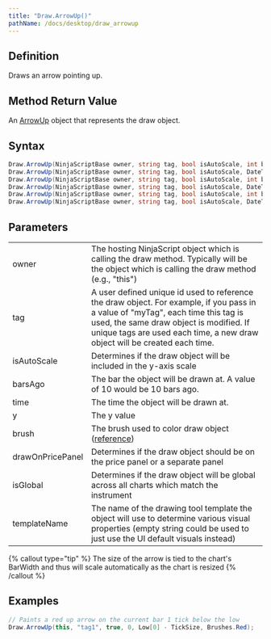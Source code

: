 ```yaml
---
title: "Draw.ArrowUp()"
pathName: /docs/desktop/draw_arrowup
---
```


## Definition

Draws an arrow pointing up.

## Method Return Value

An [ArrowUp](/docs/desktop/arrowup) object that represents the draw object.

## Syntax

```csharp
Draw.ArrowUp(NinjaScriptBase owner, string tag, bool isAutoScale, int barsAgo, double y, Brush brush)  
Draw.ArrowUp(NinjaScriptBase owner, string tag, bool isAutoScale, DateTime time, double y, Brush brush)  
Draw.ArrowUp(NinjaScriptBase owner, string tag, bool isAutoScale, int barsAgo, double y, Brush brush, bool drawOnPricePanel)  
Draw.ArrowUp(NinjaScriptBase owner, string tag, bool isAutoScale, DateTime time, double y, Brush brush, bool drawOnPricePanel)  
Draw.ArrowUp(NinjaScriptBase owner, string tag, bool isAutoScale, int barsAgo, double y, bool isGlobal, string templateName)  
Draw.ArrowUp(NinjaScriptBase owner, string tag, bool isAutoScale, DateTime time, double y, bool isGlobal, string templateName)  
```

## Parameters

|  |  |
| --- | --- |
| owner | The hosting NinjaScript object which is calling the draw method. Typically will be the object which is calling the draw method (e.g., "this") |
| tag | A user defined unique id used to reference the draw object. For example, if you pass in a value of "myTag", each time this tag is used, the same draw object is modified. If unique tags are used each time, a new draw object will be created each time. |
| isAutoScale | Determines if the draw object will be included in the y-axis scale |
| barsAgo | The bar the object will be drawn at. A value of 10 would be 10 bars ago. |
| time | The time the object will be drawn at. |
| y | The y value |
| brush | The brush used to color draw object ([reference](https://msdn.microsoft.com/en-us/library/system.windows.media.brushes%28v=vs.110%29.aspx)) |
| drawOnPricePanel | Determines if the draw object should be on the price panel or a separate panel |
| isGlobal | Determines if the draw object will be global across all charts which match the instrument |
| templateName | The name of the drawing tool template the object will use to determine various visual properties (empty string could be used to just use the UI default visuals instead) |

{% callout type="tip" %}
The size of the arrow is tied to the chart's BarWidth and thus will scale automatically as the chart is resized
{% /callout %}

## Examples

```csharp
// Paints a red up arrow on the current bar 1 tick below the low
Draw.ArrowUp(this, "tag1", true, 0, Low[0] - TickSize, Brushes.Red);
```
